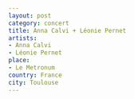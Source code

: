 ```yaml
---
layout: post
category: concert
title: Anna Calvi + Léonie Pernet
artists: 
- Anna Calvi
- Léonie Pernet
place: 
- Le Metronum 
country: France
city: Toulouse
---
```


